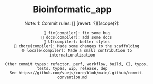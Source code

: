 <h1 align="center">Bioinformatic_app</h1>

<div align="center">
Note:
1: Commit rules: 
        [<emoji>] [revert: ?]<type>[(scope)?]: <message>

        🐛 fix(compiler): fix some bug
        📝 docs(compiler): add some docs
        🌷 UI(compiler): better styles
        🏰 chore(compiler): Made some changes to the scaffolding
        🌐 locale(compiler): Made a small contribution to internationalization

        Other commit types: refactor, perf, workflow, build, CI, typos, tests, types, wip, release, dep
        See https://github.com/vuejs/core/blob/main/.github/commit-convention.md
</div>